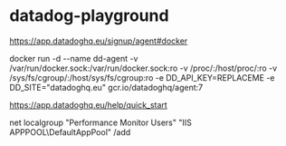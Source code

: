 # datadog-playground

https://app.datadoghq.eu/signup/agent#docker

docker run -d --name dd-agent -v /var/run/docker.sock:/var/run/docker.sock:ro -v /proc/:/host/proc/:ro -v /sys/fs/cgroup/:/host/sys/fs/cgroup:ro -e DD_API_KEY=REPLACEME -e DD_SITE="datadoghq.eu" gcr.io/datadoghq/agent:7

https://app.datadoghq.eu/help/quick_start

net localgroup "Performance Monitor Users" "IIS APPPOOL\DefaultAppPool" /add